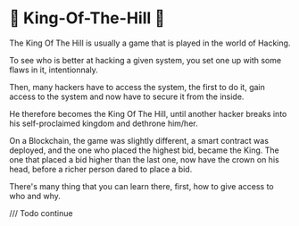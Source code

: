 ﻿# 👑 King-Of-The-Hill 👑
 
 The King Of The Hill is usually a game that is played in the world of Hacking. 
 
 To see who is better at hacking a given system, you set one up with some flaws in it, intentionnaly. 
 
 Then, many hackers have to access the system, the first to do it, gain access to the system and now have to secure it from the inside. 
 
 He therefore becomes the King Of The Hill, until another hacker breaks into his self-proclaimed kingdom and dethrone him/her.
 
 On a Blockchain, the game was slightly different, a smart contract was deployed, and the one who placed the highest bid, became the King.
 The one that placed a bid higher than the last one, now have the crown on his head, before a richer person dared to place a bid. 
 
 
 There's many thing that you can learn there, first, how to give access to who and why.
 
 
 /// Todo continue 
